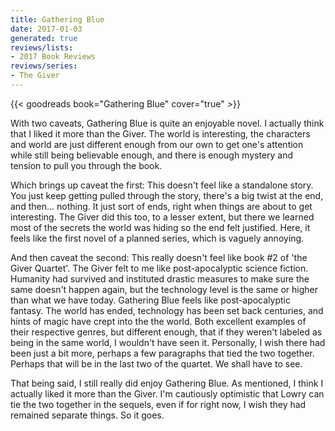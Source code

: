 ```yaml
---
title: Gathering Blue
date: 2017-01-03
generated: true
reviews/lists:
- 2017 Book Reviews
reviews/series:
- The Giver
---
```

{{< goodreads book="Gathering Blue" cover="true" >}}

With two caveats, Gathering Blue is quite an enjoyable novel. I actually think that I liked it more than the Giver. The world is interesting, the characters and world are just different enough from our own to get one's attention while still being believable enough, and there is enough mystery and tension to pull you through the book.  

Which brings up caveat the first: This doesn't feel like a standalone story. You just keep getting pulled through the story, there's a big twist at the end, and then... nothing. It just sort of ends, right when things are about to get interesting. The Giver did this too, to a lesser extent, but there we learned most of the secrets the world was hiding so the end felt justified. Here, it feels like the first novel of a planned series, which is vaguely annoying.  

<!--more-->

And then caveat the second: This really doesn't feel like book #2 of 'the Giver Quartet'. The Giver felt to me like post-apocalyptic science fiction. Humanity had survived and instituted drastic measures to make sure the same doesn't happen again, but the technology level is the same or higher than what we have today. Gathering Blue feels like post-apocalyptic fantasy. The world has ended, technology has been set back centuries, and hints of magic have crept into the the world. Both excellent examples of their respective genres, but different enough, that if they weren't labeled as being in the same world, I wouldn't have seen it. Personally, I wish there had been just a bit more, perhaps a few paragraphs that tied the two together. Perhaps that will be in the last two of the quartet. We shall have to see.  

That being said, I still really did enjoy Gathering Blue. As mentioned, I think I actually liked it more than the Giver. I'm cautiously optimistic that Lowry can tie the two together in the sequels, even if for right now, I wish they had remained separate things. So it goes.


